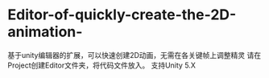 # Editor-of-quickly-create-the-2D-animation-
基于unity编辑器的扩展，可以快速创建2D动画，无需在各关键帧上调整精灵
请在Project创建Editor文件夹，将代码文件放入。
支持Unity 5.X

